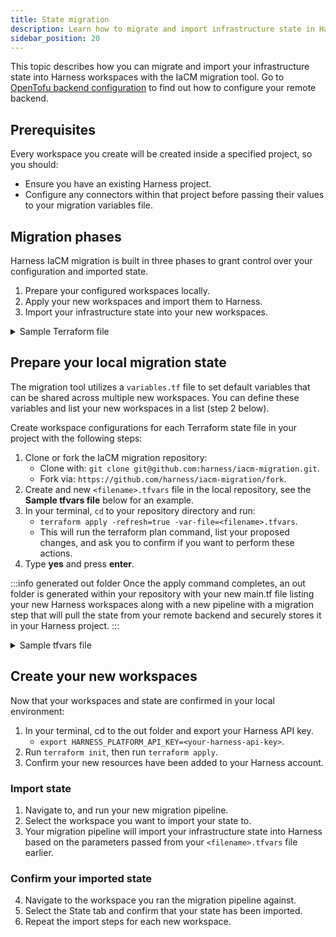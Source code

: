 ```yaml
---
title: State migration
description: Learn how to migrate and import infrastructure state in Harness IaCM workspaces.
sidebar_position: 20
---
```


This topic describes how you can migrate and import your infrastructure state into Harness workspaces with the IaCM migration tool. Go to [OpenTofu backend configuration](https://opentofu.org/docs/language/settings/backends/configuration/) to find out how to configure your remote backend.

## Prerequisites

Every workspace you create will be created inside a specified project, so you should:
- Ensure you have an existing Harness project.
- Configure any connectors within that project before passing their values to your migration variables file.

## Migration phases
Harness IaCM migration is built in three phases to grant control over your configuration and imported state.

1. Prepare your configured workspaces locally.
2. Apply your new workspaces and import them to Harness.
3. Import your infrastructure state into your new workspaces.

<details>
  <summary>Sample Terraform file</summary>

  The following sample Terraform file sets a remote AWS S3 backend and a single AWS resource.

  :::note environment variables
  In this case, your S3 bucket, key, and region can be set as workspace environment variables.
  :::

  ```hcl
  terraform {
      backend "s3" {
          bucket = "migration-demo"
          key = "terraform.tfstate"
          region = "us-east-1"
      }
  }

  provider "aws" {
      region = "us-east-1"
  }

  resource "aws_instance" "app1" {
      instance_type = var.instance.type
      ami = "ami-0bb7d64eeag57c9a9"
      tags = {
          "team" = "app-team"
          "costcentre" = "engineering"
      }
  }
  ```
  :::tip confirm resources
  Ensure your AWS S3 bucket contains the above resources to prevent errors during the migration steps.
  :::
</details>

## Prepare your local migration state

The migration tool utilizes a `variables.tf` file to set default variables that can be shared across multiple new workspaces. You can define these variables and list your new workspaces in a list (step 2 below).

Create workspace configurations for each Terraform state file in your project with the following steps:

1. Clone or fork the IaCM migration repository: 
    - Clone with: `git clone git@github.com:harness/iacm-migration.git`.
    - Fork via: `https://github.com/harness/iacm-migration/fork`.
2. Create and new `<filename>.tfvars` file in the local repository, see the **Sample tfvars file** below for an example.
3. In your terminal, `cd` to your repository directory and run: 
    - `terraform apply -refresh=true -var-file=<filename>.tfvars`.
    - This will run the terraform plan command, list your proposed changes, and ask you to confirm if you want to perform these actions.
4. Type **yes** and press **enter**.

:::info generated out folder
Once the apply command completes, an out folder is generated within your repository with your new main.tf file listing your new Harness workspaces along with a new pipeline with a migration step that will pull the state from your remote backend and securely stores it in your Harness project.
:::

<details>
    <summary>Sample tfvars file</summary>
    
    The following tfvars file example consists of configurations for two new workspaces with default project parameters and connectors.

    ```
    account_id = "<harness-account-id>"
    org = "<harness-org>"
    project = "<harness-project>"
    default_provisioner_type = "terraform"
    default_provisioner_version = "1.5.7"
    default_cost_estimation_enabled = true
    default_provider_connector = "<cloud-provider-connector-name>"
    default_repository_connector = "<git-repo-connector-name>"
    workspaces = [
        {
            identifier = "workspace_demo_1"
            repository = "<repo-directory>"
            repository_path = "migration-demo-1"
            repository_branch = "<repo-branch>"
            terraform_variables = [
                {
                    key = "instance_type"
                    value = "t2.micro"
                    value_type = "string"
                }
            ],
        },
        {
            identifier = "workspace_demo_2"
            repository = "<repo-directory>"
            repository_path = "migration-demo-2"
            repository_branch = "<repo-branch>"
            terraform_variables = [
                {
                    key = "instance_type"
                    value = "t2.micro"
                    value_type = "string"
                }
            ],
        },
    ]
    ```
    
</details>

## Create your new workspaces

Now that your workspaces and state are confirmed in your local environment:

1. In your terminal, cd to the out folder and export your Harness API key.
    - `export HARNESS_PLATFORM_API_KEY=<your-harness-api-key>`.
2. Run `terraform init`, then run `terraform apply`.
3. Confirm your new resources have been added to your Harness account.

### Import state

1. Navigate to, and run your new migration pipeline.
2. Select the workspace you want to import your state to.
3. Your migration pipeline will import your infrastructure state into Harness based on the parameters passed from your `<filename>.tfvars` file earlier.

### Confirm your imported state

4. Navigate to the workspace you ran the migration pipeline against.
5. Select the State tab and confirm that your state has been imported.
6. Repeat the import steps for each new workspace.